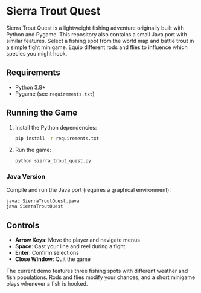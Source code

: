 # Sierra Trout Quest

Sierra Trout Quest is a lightweight fishing adventure originally built with Python and Pygame.
This repository also contains a small Java port with similar features.
Select a fishing spot from the world map and battle trout in a simple fight minigame.
Equip different rods and flies to influence which species you might hook.

## Requirements
- Python 3.8+
- Pygame (see `requirements.txt`)

## Running the Game
1. Install the Python dependencies:
   ```bash
   pip install -r requirements.txt
   ```
2. Run the game:
   ```bash
   python sierra_trout_quest.py
   ```

### Java Version
Compile and run the Java port (requires a graphical environment):
```bash
javac SierraTroutQuest.java
java SierraTroutQuest
```

## Controls
- **Arrow Keys**: Move the player and navigate menus
- **Space**: Cast your line and reel during a fight
- **Enter**: Confirm selections
- **Close Window**: Quit the game

The current demo features three fishing spots with different weather and fish populations.
Rods and flies modify your chances, and a short minigame plays whenever a fish is hooked.
